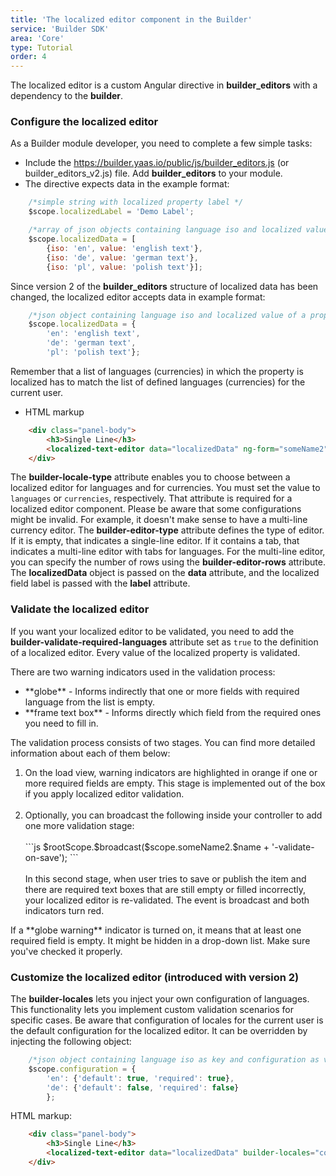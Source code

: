 ```yaml
---
title: 'The localized editor component in the Builder'
service: 'Builder SDK'
area: 'Core'
type: Tutorial
order: 4
---
```


The localized editor is a custom Angular directive in **builder_editors** with a dependency to the **builder**.

### Configure the localized editor

As a Builder module developer, you need to complete a few simple tasks:

* Include the https://builder.yaas.io/public/js/builder_editors.js (or builder_editors_v2.js) file. Add **builder_editors** to your module.
* The directive expects data in the example format:
```js
    /*simple string with localized property label */
    $scope.localizedLabel = 'Demo Label';

    /*array of json objects containing language iso and localized value of property*/
    $scope.localizedData = [
        {iso: 'en', value: 'english text'},
        {iso: 'de', value: 'german text'},
        {iso: 'pl', value: 'polish text'}];
```
Since version 2 of the **builder_editors** structure of localized data has been changed, the localized editor accepts data in example format:
```js
    /*json object containing language iso and localized value of a property*/
    $scope.localizedData = {
        'en': 'english text',
        'de': 'german text',
        'pl': 'polish text'};
```
Remember that a list of languages (currencies) in which the property is localized has to match the list of defined languages (currencies) for the current user.
* HTML markup
```html
    <div class="panel-body">
        <h3>Single Line</h3>
        <localized-text-editor data="localizedData" ng-form="someName2" builder-locale-type="currencies"></localized-text-editor>
    </div>
```
The <b>builder-locale-type</b> attribute enables you to choose between a localized editor for languages and for currencies. You must set the value to `languages` or `currencies`, respectively. That attribute is required for a localized editor component. Please be aware that some configurations might be invalid. For example, it doesn't make sense to have a multi-line currency editor.
The <b>builder-editor-type</b> attribute defines the type of editor. If it is empty, that indicates a single-line editor. If it contains a tab, that indicates a multi-line editor with tabs for languages. For the multi-line editor, you can specify the number of rows using the <b>builder-editor-rows</b> attribute. The <b>localizedData</b> object is passed on the <b>data</b> attribute, and the localized field label is passed with the <b>label</b> attribute.

### Validate the localized editor

If you want your localized editor to be validated, you need to add the <b>builder-validate-required-languages</b> attribute set as `true` to the definition of a localized editor. Every value of the localized property is validated.

There are two warning indicators used in the validation process:

<ul>
<li> **globe** - Informs indirectly that one or more fields with required language from the list is empty.</li>
<li> **frame text box** - Informs directly which field from the required ones you need to fill in.</li>
</ul>
The validation process consists of two stages. You can find more detailed information about each of them below:

<ol>
<li> On the load view, warning indicators are highlighted in orange if one or more required fields are empty. This stage is implemented out of the box if you apply localized editor validation.</li>
<br>
<li> Optionally, you can broadcast the following inside your controller to add one more validation stage:
<br><br>
```js
    $rootScope.$broadcast($scope.someName2.$name + '-validate-on-save');
```
<br><br> In this second stage, when user tries to save or publish the item and there are required text boxes that are still empty or filled incorrectly, your localized editor is re-validated. The event is broadcast and both indicators turn red.</li>
</ol>

  <div class="note panel">
        If a **globe warning** indicator is turned on, it means that at least one required field is empty.  It might be hidden in a drop-down list. Make sure you've checked it properly.
    </div>

### Customize the localized editor (introduced with version 2)

The <b>builder-locales</b> lets you inject your own configuration of languages. This functionality lets you implement custom validation scenarios for specific cases. Be aware that configuration of locales for the current user is the default configuration for the localized editor. It can be overridden by injecting the following object:
```js
    /*json object containing language iso as key and configuration as value*/
    $scope.configuration = {
        'en': {'default': true, 'required': true},
        'de': {'default': false, 'required': false}
        };
```
HTML markup:
```html
    <div class="panel-body">
        <h3>Single Line</h3>
        <localized-text-editor data="localizedData" builder-locales="configuration" ng-form="someName2" builder-locale-type="currencies"></localized-text-editor>
    </div>
```
